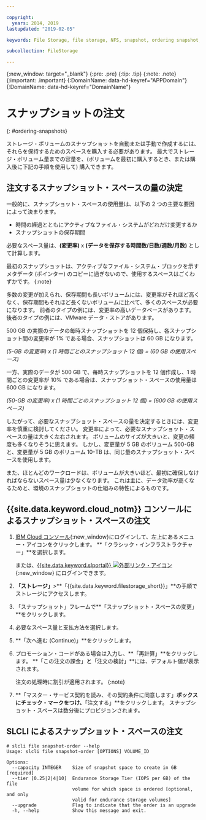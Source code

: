 ```yaml
---

copyright:
  years: 2014, 2019
lastupdated: "2019-02-05"

keywords: File Storage, file storage, NFS, snapshot, ordering snapshot, snapshot space

subcollection: FileStorage

---
```

{:new_window: target="_blank"}
{:pre: .pre}
{:tip: .tip}
{:note: .note}
{:important: .important}
{:DomainName: data-hd-keyref="APPDomain"}
{:DomainName: data-hd-keyref="DomainName"}


# スナップショットの注文
{: #ordering-snapshots}

ストレージ・ボリュームのスナップショットを自動または手動で作成するには、それらを保持するためのスペースを購入する必要があります。 最大でストレージ・ボリューム量までの容量を、(ボリュームを最初に購入するとき、または購入後に下記の手順を使用して) 購入できます。

## 注文するスナップショット・スペースの量の決定

一般的に、スナップショット・スペースの使用量は、以下の 2 つの主要な要因によって決まります。
- 時間の経過とともにアクティブなファイル・システムがどれだけ変更するか
- スナップショットの保存期間  

必要なスペース量は、**(変更率)** x **(データを保存する時間数/日数/週数/月数)** として計算します。  

最初のスナップショットは、アクティブなファイル・システム・ブロックを示すメタデータ (ポインター) のコピーに過ぎないので、使用するスペースはごくわずかです。
{:note}

多数の変更が加えられ、保存期間も長いボリュームには、変更率がそれほど高くなく、保存期間もそれほど長くないボリュームに比べて、多くのスペースが必要になります。 前者のタイプの例には、変更率の高いデータベースがあります。 後者のタイプの例には、VMware データ・ストアがあります。

500 GB の実際のデータの毎時スナップショットを 12 個保持し、各スナップショット間の変更率が 1% である場合、スナップショットは 60 GB になります。

*(5-GB の変更率) x (1 時間ごとのスナップショット 12 個) = (60 GB の使用スペース)*

一方、実際のデータが 500 GB で、毎時スナップショットを 12 個作成し、1 時間ごとの変更率が 10% である場合は、スナップショット・スペースの使用量は 600 GB になります。

*(50-GB の変更率) x (1 時間ごとのスナップショット 12 個) = (600 GB の使用スペース)*

したがって、必要なスナップショット・スペースの量を決定するときには、変更率を慎重に検討してください。 変更率によって、必要なスナップショット・スペースの量は大きく左右されます。 ボリュームのサイズが大きいと、変更の頻度も多くなりそうに思えます。 しかし、変更量が 5 GB のボリューム 500-GB と、変更量が 5 GB のボリューム 10-TB は、同じ量のスナップショット・スペースを使用します。

また、ほとんどのワークロードは、ボリュームが大きいほど、最初に確保しなければならないスペース量は少なくなります。 これは主に、データ効率が高くなるためと、環境のスナップショットの仕組みの特性によるものです。

## {{site.data.keyword.cloud_notm}} コンソールによるスナップショット・スペースの注文

1. [IBM Cloud コンソール](https://{DomainName}/){:new_window}にログインして、左上にあるメニュー・アイコンをクリックします。 **「クラシック・インフラストラクチャー」**を選択します。

   または、[{{site.data.keyword.slportal}} ![外部リンク・アイコン](../../icons/launch-glyph.svg "外部リンク・アイコン")](https://control.softlayer.com/){:new_window} にログインできます。
2. **「ストレージ」**>**「{{site.data.keyword.filestorage_short}}」**の手順でストレージにアクセスします。
3. 「スナップショット」フレームで**「スナップショット・スペースの変更」**をクリックします。
4. 必要なスペース量と支払方法を選択します。
5. **「次へ進む (Continue)」**をクリックします。
6. プロモーション・コードがある場合は入力し、**「再計算」**をクリックします。 **「この注文の課金」**と**「注文の検討」**には、デフォルト値が表示されます。

   注文の処理時に割引が適用されます。
   {:note}
7. **「マスター・サービス契約を読み、その契約条件に同意します」**ボックスにチェック・マークをつけ、**「注文する」**をクリックします。 スナップショット・スペースは数分後にプロビジョンされます。

## SLCLI によるスナップショット・スペースの注文

```
# slcli file snapshot-order --help
Usage: slcli file snapshot-order [OPTIONS] VOLUME_ID

Options:
  --capacity INTEGER    Size of snapshot space to create in GB  [required]
  --tier [0.25|2|4|10]  Endurance Storage Tier (IOPS per GB) of the file
                        volume for which space is ordered [optional, and only
                        valid for endurance storage volumes]
  --upgrade             Flag to indicate that the order is an upgrade
  -h, --help            Show this message and exit.
```
